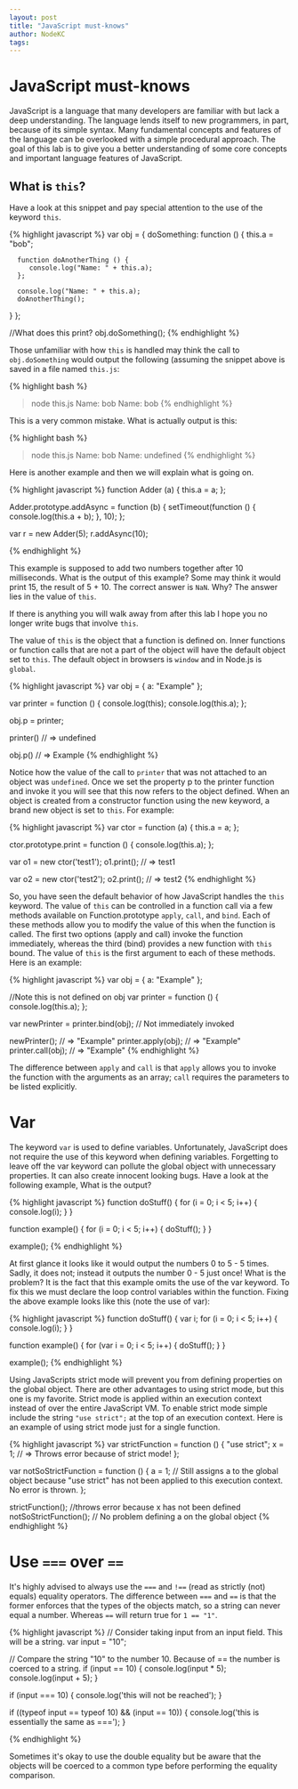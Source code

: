 ```yaml
---
layout: post
title: "JavaScript must-knows"
author: NodeKC
tags:
---
```


# JavaScript must-knows

JavaScript is a language that many developers are familiar with but lack a deep understanding. The language lends itself to new programmers, in part, because of its simple syntax. Many fundamental concepts and features of the language can be overlooked with a simple procedural approach. The goal of this lab is to give you a better understanding of some core concepts and important language features of JavaScript.

## What is ```this```?

Have a look at this snippet and pay special attention to the use of the keyword ```this```.

{% highlight javascript %}
var obj = {
   doSomething: function () {
      this.a = "bob";

      function doAnotherThing () {
         console.log("Name: " + this.a);
      };

      console.log("Name: " + this.a);
      doAnotherThing();
   }
};

//What does this print?
obj.doSomething();
{% endhighlight %}

Those unfamiliar with how ```this``` is handled may think the call to ```obj.doSomething``` would output the following (assuming the snippet above is saved in a file named `this.js`:

{% highlight bash %}
> node this.js
Name: bob
Name: bob
{% endhighlight %}

This is a very common mistake. What is actually output is this:


{% highlight bash %}
> node this.js
Name: bob
Name: undefined
{% endhighlight %}

Here is another example and then we will explain what is going on.

{% highlight javascript %}
function Adder (a) {
   this.a = a;
};

Adder.prototype.addAsync = function (b) {
   setTimeout(function () {
      console.log(this.a + b);
   }, 10);
};

var r = new Adder(5);
r.addAsync(10);

{% endhighlight %}

This example is supposed to add two numbers together after 10 milliseconds. What is the output of this example? Some may think it would print 15, the result of 5 + 10. The correct answer is ```NaN```. Why? The answer lies in the value of ```this```.

If there is anything you will walk away from after this lab I hope you no longer write bugs that involve ```this```.

The value of ```this``` is the object that a function is defined on. Inner functions or function calls that are not a part of the object will have the default object set to ```this```. The default object in browsers is ```window``` and in Node.js is ```global```.

{% highlight javascript %}
var obj = { a: "Example" };

var printer = function () {
   console.log(this);
   console.log(this.a);
};

obj.p = printer;

printer() // => undefined

obj.p() // => Example
{% endhighlight %}

Notice how the value of the call to ```printer``` that was not attached to an object was ```undefined```. Once we set the property p to the printer function and invoke it you will see that this now refers to the object defined. When an object is created from a constructor function using the new keyword, a brand new object is set to ```this```. For example:

{% highlight javascript %}
var ctor = function (a) {
   this.a = a;
};

ctor.prototype.print = function () {
   console.log(this.a);
};

var o1 = new ctor('test1');
o1.print(); // => test1

var o2 = new ctor('test2');
o2.print(); // => test2
{% endhighlight %}

So, you have seen the default behavior of how JavaScript handles the ```this``` keyword. The value of ```this``` can be controlled in a function call via a few methods available on Function.prototype ```apply```, ```call```, and ```bind```. Each of these methods allow you to modify the value of this when the function is called. The first two options (apply and call) invoke the function immediately, whereas the third (bind) provides a new function with ```this``` bound. The value of ```this``` is the first argument to each of these methods. Here is an example:

{% highlight javascript %}
var obj = { a: "Example" };

//Note this is not defined on obj
var printer = function () {
   console.log(this.a);
};

var newPrinter = printer.bind(obj); // Not immediately invoked

newPrinter();       // => "Example"
printer.apply(obj); // => "Example"
printer.call(obj);  // => "Example"
{% endhighlight %}

The difference between ```apply``` and ```call``` is that `apply` allows you to invoke the function with the arguments as an array; ```call``` requires the parameters to be listed explicitly.


# Var

The keyword ```var``` is used to define variables. Unfortunately, JavaScript does not require the use of this keyword when defining variables. Forgetting to leave off the var keyword can pollute the global object with unnecessary properties. It can also create innocent looking bugs. Have a look at the following example, What is the output?

{% highlight javascript %}
function doStuff() {
   for (i = 0; i < 5; i++) {
      console.log(i);
   }
}

function example() {
   for (i = 0; i < 5; i++) {
      doStuff();
   }
}

example();
{% endhighlight %}

At first glance it looks like it would output the numbers 0 to 5 - 5 times. Sadly, it does not; instead it outputs the number 0 - 5 just once! What is the problem? It is the fact that this example omits the use of the var keyword. To fix this we must declare the loop control variables within the function. Fixing the above example looks like this (note the use of var):

{% highlight javascript %}
function doStuff() {
   var i;
   for (i = 0; i < 5; i++) {
      console.log(i);
   }
}

function example() {
   for (var i = 0; i < 5; i++) {
      doStuff();
   }
}

example();
{% endhighlight %}

Using JavaScripts strict mode will prevent you from defining properties on the global object. There are other advantages to using strict mode, but this one is my favorite. Strict mode is applied within an execution context instead of over the entire JavaScript VM. To enable strict mode simple include the string ```"use strict";``` at the top of an execution context. Here is an example of using strict mode just for a single function.

{% highlight javascript %}
var strictFunction = function () {
  "use strict";
  x = 1; // => Throws error because of strict mode!
};

var notSoStrictFunction = function () {
   a = 1; // Still assigns a to the global object because "use strict" has not been applied to this execution context. No error is thrown.
};

strictFunction(); //throws error because x has not been defined
notSoStrictFunction(); // No problem defining a on the global object
{% endhighlight %}

# Use ```===``` over ```==```

It\'s highly advised to always use the `===` and `!==` (read as strictly (not) equals) equality operators. The difference between `===` and `==` is that the former enforces that the types of the objects match, so a string can never equal a number. Whereas `==` will return true for `1 == "1"`.

{% highlight javascript %}
// Consider taking input from an input field. This will be a string.
var input = "10";

// Compare the string "10" to the number 10. Because of == the number is coerced to a string.
if (input == 10) {
   console.log(input * 5);
   console.log(input + 5);
}

if (input === 10) {
   console.log('this will not be reached');
}

if ((typeof input == typeof 10) && (input == 10)) {
   console.log('this is essentially the same as ===');
}

{% endhighlight %}

Sometimes it\'s okay to use the double equality but be aware that the objects will be coerced to a common type before performing the equality comparison.
